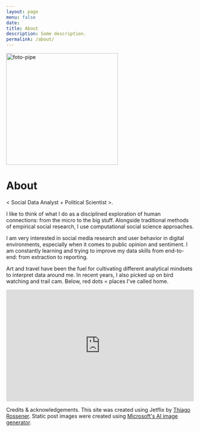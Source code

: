 ```yaml
---
layout: page
menu: false
date:
title: About
description: Some description.
permalink: /about/
---
```


<img class="img-rounded" src="https://i.ibb.co/yFH16WT/foto-pipe.jpg" alt="foto-pipe" border="0" width="300">

# About

< Social Data Analyst + Political Scientist >.

I like to think of what I do as a disciplined exploration of human connections: from the micro to the big stuff. Alongside traditional methods of empirical social research, I use computational social science approaches. 

I am very interested in social media research and user behavior in digital environments, especially when it comes to public opinion and sentiment. I am constantly learning and trying to improve my data skills from end-to-end: from extraction to reporting.  

Art and travel have been the fuel for cultivating different analytical mindsets to interpret data around me. In recent years, I also picked up on bird watching and trail cam. Below, red dots = places I've called home.

<iframe src="https://felipevillota.com/wp-content/uploads/2024/04/mapp.html" width="100%" height="300" style="border: none; overflow: hidden;"></iframe>

Credits & acknowledgements. This site was created using Jetflix by <a href="https://rossener.com" target="_blank" class="creator">Thiago Rossener</a>. Static post images were created using <a href="https://create.microsoft.com/en-us/features/ai-image-generator" target="_blank" class="creator"> Microsoft's AI image generator</a>.